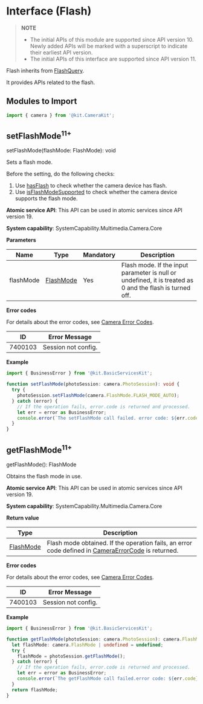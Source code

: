 # Interface (Flash)
<!--Kit: Camera Kit-->
<!--Subsystem: Multimedia-->
<!--Owner: @qano-->
<!--SE: @leo_ysl-->
<!--TSE: @xchaosioda-->

> **NOTE**
>
> - The initial APIs of this module are supported since API version 10. Newly added APIs will be marked with a superscript to indicate their earliest API version.
> - The initial APIs of this interface are supported since API version 11.

Flash inherits from [FlashQuery](arkts-apis-camera-FlashQuery.md).

It provides APIs related to the flash.

## Modules to Import

```ts
import { camera } from '@kit.CameraKit';
```

## setFlashMode<sup>11+</sup>

setFlashMode(flashMode: FlashMode): void

Sets a flash mode.

Before the setting, do the following checks:

1. Use [hasFlash](arkts-apis-camera-FlashQuery.md#hasflash11) to check whether the camera device has flash.
2. Use [isFlashModeSupported](arkts-apis-camera-FlashQuery.md#isflashmodesupported11) to check whether the camera device supports the flash mode.

**Atomic service API**: This API can be used in atomic services since API version 19.

**System capability**: SystemCapability.Multimedia.Camera.Core

**Parameters**

| Name      | Type                    | Mandatory| Description                 |
| --------- | ----------------------- | ---- | --------------------- |
| flashMode | [FlashMode](arkts-apis-camera-e.md#flashmode) | Yes  | Flash mode. If the input parameter is null or undefined, it is treated as 0 and the flash is turned off.      |

**Error codes**

For details about the error codes, see [Camera Error Codes](errorcode-camera.md).

| ID        | Error Message       |
| --------------- | --------------- |
| 7400103                |  Session not config.                                   |

**Example**

```ts
import { BusinessError } from '@kit.BasicServicesKit';

function setFlashMode(photoSession: camera.PhotoSession): void {
  try {
    photoSession.setFlashMode(camera.FlashMode.FLASH_MODE_AUTO);
  } catch (error) {
    // If the operation fails, error.code is returned and processed.
    let err = error as BusinessError;
    console.error(`The setFlashMode call failed. error code: ${err.code}`);
  }
}
```

## getFlashMode<sup>11+</sup>

getFlashMode(): FlashMode

Obtains the flash mode in use.

**Atomic service API**: This API can be used in atomic services since API version 19.

**System capability**: SystemCapability.Multimedia.Camera.Core

**Return value**

| Type       | Description                         |
| ---------- | ----------------------------- |
| [FlashMode](arkts-apis-camera-e.md#flashmode)    | Flash mode obtained. If the operation fails, an error code defined in [CameraErrorCode](arkts-apis-camera-e.md#cameraerrorcode) is returned.|

**Error codes**

For details about the error codes, see [Camera Error Codes](errorcode-camera.md).

| ID        | Error Message       |
| --------------- | --------------- |
| 7400103                |  Session not config.                                   |

**Example**

```ts
import { BusinessError } from '@kit.BasicServicesKit';

function getFlashMode(photoSession: camera.PhotoSession): camera.FlashMode | undefined {
  let flashMode: camera.FlashMode | undefined = undefined;
  try {
    flashMode = photoSession.getFlashMode();
  } catch (error) {
    // If the operation fails, error.code is returned and processed.
    let err = error as BusinessError;
    console.error(`The getFlashMode call failed.error code: ${err.code}`);
  }
  return flashMode;
}
```
